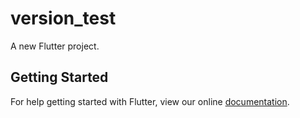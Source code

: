 # version_test

A new Flutter project.

## Getting Started

For help getting started with Flutter, view our online
[documentation](https://flutter.io/).
